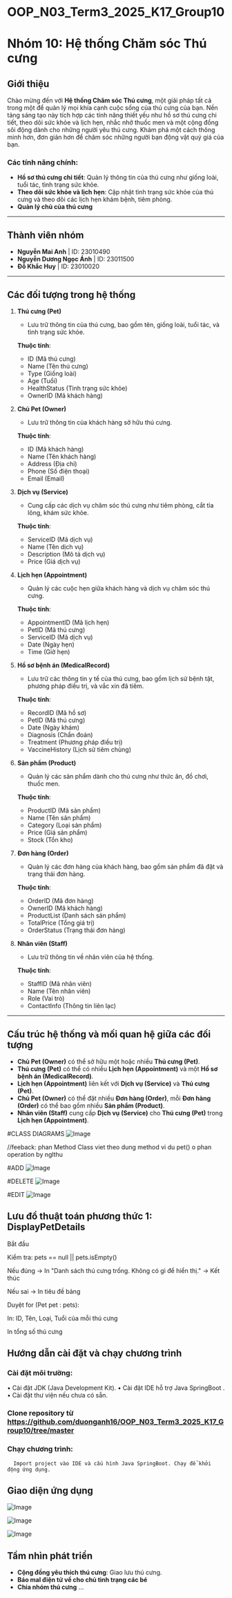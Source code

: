 # OOP_N03_Term3_2025_K17_Group10
# Nhóm 10: Hệ thống Chăm sóc Thú cưng

## Giới thiệu

Chào mừng đến với **Hệ thống Chăm sóc Thú cưng**, một giải pháp tất cả trong một để quản lý mọi khía cạnh cuộc sống của thú cưng của bạn. Nền tảng sáng tạo này tích hợp các tính năng thiết yếu như hồ sơ thú cưng chi tiết, theo dõi sức khỏe và lịch hẹn, nhắc nhở thuốc men và một cộng đồng sôi động dành cho những người yêu thú cưng. Khám phá một cách thông minh hơn, đơn giản hơn để chăm sóc những người bạn động vật quý giá của bạn.

### Các tính năng chính:
- **Hồ sơ thú cưng chi tiết**: Quản lý thông tin của thú cưng như giống loài, tuổi tác, tình trạng sức khỏe.
- **Theo dõi sức khỏe và lịch hẹn**: Cập nhật tình trạng sức khỏe của thú cưng và theo dõi các lịch hẹn khám bệnh, tiêm phòng.
- **Quản lý chủ của thú cưng**
---

## Thành viên nhóm

- **Nguyễn Mai Anh** | ID: 23010490
- **Nguyễn Dương Ngọc Ánh** | ID: 23011500
- **Đỗ Khắc Huy** | ID: 23010020

---

## Các đối tượng trong hệ thống

1. **Thú cưng (Pet)**
   - Lưu trữ thông tin của thú cưng, bao gồm tên, giống loài, tuổi tác, và tình trạng sức khỏe.
   
   **Thuộc tính**:
   - ID (Mã thú cưng)
   - Name (Tên thú cưng)
   - Type (Giống loài)
   - Age (Tuổi)
   - HealthStatus (Tình trạng sức khỏe)
   - OwnerID (Mã khách hàng)

2. **Chủ Pet (Owner)**
   - Lưu trữ thông tin của khách hàng sở hữu thú cưng.
   
   **Thuộc tính**:
   - ID (Mã khách hàng)
   - Name (Tên khách hàng)
   - Address (Địa chỉ)
   - Phone (Số điện thoại)
   - Email (Email)

3. **Dịch vụ (Service)**
   - Cung cấp các dịch vụ chăm sóc thú cưng như tiêm phòng, cắt tỉa lông, khám sức khỏe.

   **Thuộc tính**:
   - ServiceID (Mã dịch vụ)
   - Name (Tên dịch vụ)
   - Description (Mô tả dịch vụ)
   - Price (Giá dịch vụ)

4. **Lịch hẹn (Appointment)**
   - Quản lý các cuộc hẹn giữa khách hàng và dịch vụ chăm sóc thú cưng.

   **Thuộc tính**:
   - AppointmentID (Mã lịch hẹn)
   - PetID (Mã thú cưng)
   - ServiceID (Mã dịch vụ)
   - Date (Ngày hẹn)
   - Time (Giờ hẹn)

5. **Hồ sơ bệnh án (MedicalRecord)**
   - Lưu trữ các thông tin y tế của thú cưng, bao gồm lịch sử bệnh tật, phương pháp điều trị, và vắc xin đã tiêm.

   **Thuộc tính**:
   - RecordID (Mã hồ sơ)
   - PetID (Mã thú cưng)
   - Date (Ngày khám)
   - Diagnosis (Chẩn đoán)
   - Treatment (Phương pháp điều trị)
   - VaccineHistory (Lịch sử tiêm chủng)

6. **Sản phẩm (Product)**
   - Quản lý các sản phẩm dành cho thú cưng như thức ăn, đồ chơi, thuốc men.

   **Thuộc tính**:
   - ProductID (Mã sản phẩm)
   - Name (Tên sản phẩm)
   - Category (Loại sản phẩm)
   - Price (Giá sản phẩm)
   - Stock (Tồn kho)

7. **Đơn hàng (Order)**
   - Quản lý các đơn hàng của khách hàng, bao gồm sản phẩm đã đặt và trạng thái đơn hàng.

   **Thuộc tính**:
   - OrderID (Mã đơn hàng)
   - OwnerID (Mã khách hàng)
   - ProductList (Danh sách sản phẩm)
   - TotalPrice (Tổng giá trị)
   - OrderStatus (Trạng thái đơn hàng)

8. **Nhân viên (Staff)**
   - Lưu trữ thông tin về nhân viên của hệ thống.

   **Thuộc tính**:
   - StaffID (Mã nhân viên)
   - Name (Tên nhân viên)
   - Role (Vai trò)
   - ContactInfo (Thông tin liên lạc)

---

## Cấu trúc hệ thống và mối quan hệ giữa các đối tượng

- **Chủ Pet (Owner)** có thể sở hữu một hoặc nhiều **Thú cưng (Pet)**.
- **Thú cưng (Pet)** có thể có nhiều **Lịch hẹn (Appointment)** và một **Hồ sơ bệnh án (MedicalRecord)**.
- **Lịch hẹn (Appointment)** liên kết với **Dịch vụ (Service)** và **Thú cưng (Pet)**.
- **Chủ Pet (Owner)** có thể đặt nhiều **Đơn hàng (Order)**, mỗi **Đơn hàng (Order)** có thể bao gồm nhiều **Sản phẩm (Product)**.
- **Nhân viên (Staff)** cung cấp **Dịch vụ (Service)** cho **Thú cưng (Pet)** trong **Lịch hẹn (Appointment)**.

  
#CLASS DIAGRAMS
![Image](https://github.com/user-attachments/assets/a19c91d9-534a-4c77-8eef-496b0a3dce2c)

//feeback: phan Method Class viet theo dung method vi du pet() o phan operation by nglthu

#ADD
![Image](https://github.com/user-attachments/assets/0a03d174-3d55-4fb8-ad2b-85c99832e8f4)


#DELETE
![Image](https://github.com/user-attachments/assets/9de3e055-c8aa-4ebe-930e-4dd5913118db)


#EDIT
![Image](https://github.com/user-attachments/assets/d03ed994-2941-497b-85cd-a54d1ff5472f)

## Lưu đồ thuật toán phương thức 1: DisplayPetDetails

Bắt đầu

Kiểm tra: pets == null || pets.isEmpty()

Nếu đúng → In "Danh sách thú cưng trống. Không có gì để hiển thị." → Kết thúc

Nếu sai → In tiêu đề bảng

Duyệt for (Pet pet : pets):

In: ID, Tên, Loại, Tuổi của mỗi thú cưng

In tổng số thú cưng

## Hướng dẫn cài đặt và chạy chương trình
###	Cài đặt môi trường:
•	Cài đặt JDK (Java Development Kit).
•	Cài đặt IDE hỗ trợ Java SpringBoot .
•	Cài đặt thư viện nếu chưa có sẵn.
###	Clone repository từ   https://github.com/duonganh16/OOP_N03_Term3_2025_K17_Group10/tree/master
###	Chạy chương trình:
      Import project vào IDE và cấu hình Java SpringBoot. Chạy để khởi động ứng dụng.

## Giao diện ứng dụng
![Image](GD1.jpg)

![Image](GD2.jpg)

![Image](GD3.jpg)

## Tầm nhìn phát triển
- **Cộng đồng yêu thích thú cưng**: Giao lưu thú cưng.
- **Báo mal điện tử về cho chủ tình trạng các bé**
- **Chia nhóm thú cưng** 
...
